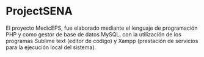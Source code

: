 # ProjectSENA
El proyecto MedicEPS, fue elaborado mediante el lenguaje de programación PHP y como gestor de base de datos MySQL, con la utilización de los programas Sublime text (editor de código) y Xampp (prestación de servicios para la ejecución local del sistema).

